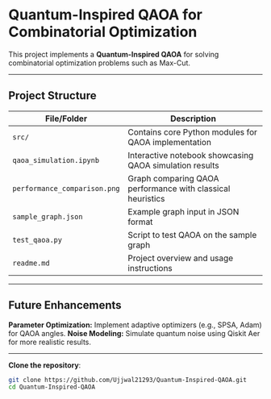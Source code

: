 # Quantum-Inspired QAOA for Combinatorial Optimization

This project implements a **Quantum-Inspired QAOA** for solving combinatorial optimization problems such as Max-Cut.

---

## Project Structure

| File/Folder | Description |
|-------------|-------------|
| `src/` | Contains core Python modules for QAOA implementation |
| `qaoa_simulation.ipynb` | Interactive notebook showcasing QAOA simulation results |
| `performance_comparison.png` | Graph comparing QAOA performance with classical heuristics |
| `sample_graph.json` | Example graph input in JSON format |
| `test_qaoa.py` | Script to test QAOA on the sample graph |
| `readme.md` | Project overview and usage instructions |

---

## Future Enhancements

**Parameter Optimization:** Implement adaptive optimizers (e.g., SPSA, Adam) for QAOA angles.
**Noise Modeling:** Simulate quantum noise using Qiskit Aer for more realistic results.

---

**Clone the repository**:
   ```bash
   git clone https://github.com/Ujjwal21293/Quantum-Inspired-QAOA.git
   cd Quantum-Inspired-QAOA
